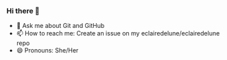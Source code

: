 ### Hi there 👋

- 💬 Ask me about Git and GitHub
- 📫 How to reach me: Create an issue on my eclairedelune/eclairedelune repo
- 😄 Pronouns: She/Her
